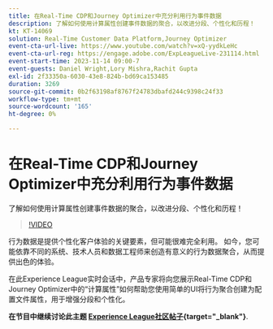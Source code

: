 ```yaml
---
title: 在Real-Time CDP和Journey Optimizer中充分利用行为事件数据
description: 了解如何使用计算属性创建事件数据的聚合，以改进分段、个性化和历程！
kt: KT-14069
solution: Real-Time Customer Data Platform,Journey Optimizer
event-cta-url-live: https://www.youtube.com/watch?v=xQ-yydkLeHc
event-cta-url-reg: https://engage.adobe.com/ExpLeagueLive-231114.html
event-start-time: 2023-11-14 09:00-7
event-guests: Daniel Wright,Lory Mishra,Rachit Gupta
exl-id: 2f33350a-6030-43e8-824b-bd69ca153485
duration: 3269
source-git-commit: 0b2f63198af8767f24783dbafd244c9398c24f33
workflow-type: tm+mt
source-wordcount: '165'
ht-degree: 0%

---
```


# 在Real-Time CDP和Journey Optimizer中充分利用行为事件数据

了解如何使用计算属性创建事件数据的聚合，以改进分段、个性化和历程！

>[!VIDEO](https://video.tv.adobe.com/v/3425196/?quality=12&learn=on)

行为数据是提供个性化客户体验的关键要素，但可能很难完全利用。 如今，您可能依靠不同的系统、技术人员和数据工程师来创造有意义的行为数据聚合，从而提供出色的体验。

在此Experience League实时会话中，产品专家将向您展示Real-Time CDP和Journey Optimizer中的“计算属性”如何帮助您使用简单的UI将行为聚合创建为配置文件属性，用于增强分段和个性化。

**在节目中继续讨论此主题 [Experience League社区帖子](https://experienceleaguecommunities.adobe.com/t5/real-time-customer-data-platform/experience-league-live-post-session-discussion-get-the-most-from/m-p/633722#M5){target="_blank"}**.

